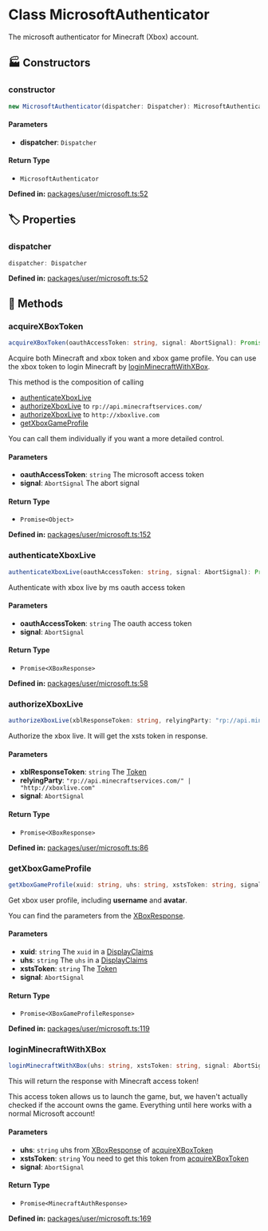 # Class MicrosoftAuthenticator

The microsoft authenticator for Minecraft (Xbox) account.
## 🏭 Constructors

### constructor

```ts
new MicrosoftAuthenticator(dispatcher: Dispatcher): MicrosoftAuthenticator
```
#### Parameters

- **dispatcher**: `Dispatcher`
#### Return Type

- `MicrosoftAuthenticator`

<p style="font-size: 14px; color: var(--vp-c-text-2)">
<strong>Defined in:</strong> <a href="https://github.com/voxelum/minecraft-launcher-core-node/blob/master/packages/user/microsoft.ts#L52" target="_blank" rel="noreferrer">packages/user/microsoft.ts:52</a>
</p>


## 🏷️ Properties

### dispatcher <Badge type="danger" text="private" /> <Badge type="info" text="optional" />

```ts
dispatcher: Dispatcher
```
<p style="font-size: 14px; color: var(--vp-c-text-2)">
<strong>Defined in:</strong> <a href="https://github.com/voxelum/minecraft-launcher-core-node/blob/master/packages/user/microsoft.ts#L52" target="_blank" rel="noreferrer">packages/user/microsoft.ts:52</a>
</p>


## 🔧 Methods

### acquireXBoxToken

```ts
acquireXBoxToken(oauthAccessToken: string, signal: AbortSignal): Promise<Object>
```
Acquire both Minecraft and xbox token and xbox game profile.
You can use the xbox token to login Minecraft by [loginMinecraftWithXBox](#loginMinecraftWithXBox).

This method is the composition of calling
- [authenticateXboxLive](#authenticateXboxLive)
- [authorizeXboxLive](#authorizeXboxLive) to ``rp://api.minecraftservices.com/``
- [authorizeXboxLive](#authorizeXboxLive) to ``http://xboxlive.com``
- [getXboxGameProfile](#getXboxGameProfile)

You can call them individually if you want a more detailed control.
#### Parameters

- **oauthAccessToken**: `string`
The microsoft access token
- **signal**: `AbortSignal`
The abort signal
#### Return Type

- `Promise<Object>`

<p style="font-size: 14px; color: var(--vp-c-text-2)">
<strong>Defined in:</strong> <a href="https://github.com/voxelum/minecraft-launcher-core-node/blob/master/packages/user/microsoft.ts#L152" target="_blank" rel="noreferrer">packages/user/microsoft.ts:152</a>
</p>


### authenticateXboxLive

```ts
authenticateXboxLive(oauthAccessToken: string, signal: AbortSignal): Promise<XBoxResponse>
```
Authenticate with xbox live by ms oauth access token
#### Parameters

- **oauthAccessToken**: `string`
The oauth access token
- **signal**: `AbortSignal`
#### Return Type

- `Promise<XBoxResponse>`

<p style="font-size: 14px; color: var(--vp-c-text-2)">
<strong>Defined in:</strong> <a href="https://github.com/voxelum/minecraft-launcher-core-node/blob/master/packages/user/microsoft.ts#L58" target="_blank" rel="noreferrer">packages/user/microsoft.ts:58</a>
</p>


### authorizeXboxLive

```ts
authorizeXboxLive(xblResponseToken: string, relyingParty: "rp://api.minecraftservices.com/" | "http://xboxlive.com"= 'rp://api.minecraftservices.com/', signal: AbortSignal): Promise<XBoxResponse>
```
Authorize the xbox live. It will get the xsts token in response.
#### Parameters

- **xblResponseToken**: `string`
The [Token](#Token)
- **relyingParty**: `"rp://api.minecraftservices.com/" | "http://xboxlive.com"`
- **signal**: `AbortSignal`
#### Return Type

- `Promise<XBoxResponse>`

<p style="font-size: 14px; color: var(--vp-c-text-2)">
<strong>Defined in:</strong> <a href="https://github.com/voxelum/minecraft-launcher-core-node/blob/master/packages/user/microsoft.ts#L86" target="_blank" rel="noreferrer">packages/user/microsoft.ts:86</a>
</p>


### getXboxGameProfile

```ts
getXboxGameProfile(xuid: string, uhs: string, xstsToken: string, signal: AbortSignal): Promise<XBoxGameProfileResponse>
```
Get xbox user profile, including **username** and **avatar**.

You can find the parameters from the [XBoxResponse](XBoxResponse).
#### Parameters

- **xuid**: `string`
The ``xuid`` in a [DisplayClaims](#DisplayClaims)
- **uhs**: `string`
The ``uhs`` in a [DisplayClaims](#DisplayClaims)
- **xstsToken**: `string`
The [Token](#Token)
- **signal**: `AbortSignal`
#### Return Type

- `Promise<XBoxGameProfileResponse>`

<p style="font-size: 14px; color: var(--vp-c-text-2)">
<strong>Defined in:</strong> <a href="https://github.com/voxelum/minecraft-launcher-core-node/blob/master/packages/user/microsoft.ts#L119" target="_blank" rel="noreferrer">packages/user/microsoft.ts:119</a>
</p>


### loginMinecraftWithXBox

```ts
loginMinecraftWithXBox(uhs: string, xstsToken: string, signal: AbortSignal): Promise<MinecraftAuthResponse>
```
This will return the response with Minecraft access token!

This access token allows us to launch the game, but, we haven't actually checked if the account owns the game. Everything until here works with a normal Microsoft account!
#### Parameters

- **uhs**: `string`
uhs from [XBoxResponse](XBoxResponse) of [acquireXBoxToken](#acquireXBoxToken)
- **xstsToken**: `string`
You need to get this token from [acquireXBoxToken](#acquireXBoxToken)
- **signal**: `AbortSignal`
#### Return Type

- `Promise<MinecraftAuthResponse>`

<p style="font-size: 14px; color: var(--vp-c-text-2)">
<strong>Defined in:</strong> <a href="https://github.com/voxelum/minecraft-launcher-core-node/blob/master/packages/user/microsoft.ts#L169" target="_blank" rel="noreferrer">packages/user/microsoft.ts:169</a>
</p>


